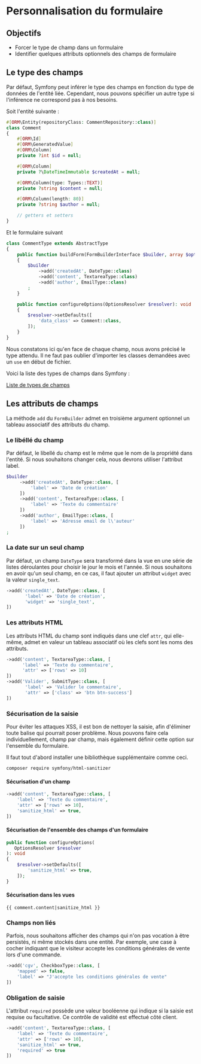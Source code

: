 # Personnalisation du formulaire

## Objectifs

- Forcer le type de champ dans un formulaire
- Identifier quelques attributs optionnels des champs de formulaire

## Le type des champs

Par défaut, Symfony peut inférer le type des champs en fonction du type de données de l'entité liée. Cependant, nous pouvons spécifier un autre type si l'inférence ne correspond pas à nos besoins.

Soit l'entité suivante :

```php
#[ORM\Entity(repositoryClass: CommentRepository::class)]
class Comment
{
    #[ORM\Id]
    #[ORM\GeneratedValue]
    #[ORM\Column]
    private ?int $id = null;

    #[ORM\Column]
    private ?\DateTimeImmutable $createdAt = null;

    #[ORM\Column(type: Types::TEXT)]
    private ?string $content = null;

    #[ORM\Column(length: 80)]
    private ?string $author = null;

    // getters et setters
}
```

Et le formulaire suivant

```php
class CommentType extends AbstractType
{
    public function buildForm(FormBuilderInterface $builder, array $options): void
    {
        $builder
            ->add('createdAt', DateType::class)
            ->add('content', TextareaType::class)
            ->add('author', EmailType::class)
        ;
    }

    public function configureOptions(OptionsResolver $resolver): void
    {
        $resolver->setDefaults([
            'data_class' => Comment::class,
        ]);
    }
}
```
Nous constatons ici qu'en face de chaque champ, nous avons précisé le type attendu. Il ne faut pas oublier d'importer les classes demandées avec un `use` en début de fichier.

Voici la liste des types de champs dans Symfony :

[Liste de types de champs](https://symfony.com/doc/current/reference/forms/types.html)

## Les attributs de champs

La méthode `add` du `FormBuilder` admet en troisième argument optionnel un tableau associatif des attributs du champ.

### Le libéllé du champ

Par défaut, le libellé du champ est le même que le nom de la propriété dans l'entité. Si nous souhaitons changer cela, nous devrons utiliser l'attribut label.

```php
$builder
     ->add('createdAt', DateType::class, [
         'label' => 'Date de création'
     ])
     ->add('content', TextareaType::class, [
         'label' => 'Texte du commentaire'
     ])
     ->add('author', EmailType::class, [
         'label' => 'Adresse email de l\'auteur'
     ])
;
```

### La date sur un seul champ
Par défaut, un champ `DateType` sera transformé dans la vue en une série de listes déroulantes pour choisir le jour le mois et l'année. Si nous souhaitons en avoir qu'un seul champ, en ce cas, il faut ajouter un attribut `widget` avec la valeur `single_text`.

```php
->add('createdAt', DateType::class, [
       'label' => 'Date de création',
       'widget' => 'single_text',
])
```

### Les attributs HTML

Les attributs HTML du champ sont indiqués dans une clef `attr`, qui elle-même, admet en valeur un tableau associatif où les clefs sont les noms des attributs.

```php
->add('content', TextareaType::class, [
      'label' => 'Texte du commentaire',
      'attr' => ['rows' => 10]
])
->add('Valider', SubmitType::class, [
       'label' => 'Valider le commentaire',
       'attr' => ['class' => 'btn btn-success']
])
```

### Sécurisation de la saisie

Pour éviter les attaques XSS, il est bon de nettoyer la saisie, afin d'éliminer toute balise qui pourrait poser problème. Nous pouvons faire cela individuellement, champ par champ, mais également définir cette option sur l'ensemble du formulaire.

Il faut tout d'abord installer une bibliothèque supplémentaire comme ceci.

```
composer require symfony/html-sanitizer
```

#### Sécurisation d'un champ

```php
->add('content', TextareaType::class, [
    'label' => 'Texte du commentaire',
    'attr' => ['rows' => 10],
    'sanitize_html' => true,
])
```

#### Sécurisation de l'ensemble des champs d'un formulaire

```php
public function configureOptions(
   OptionsResolver $resolver
): void
{
    $resolver->setDefaults([
        'sanitize_html' => true,
    ]);
}
```

#### Sécurisation dans les vues

```twig
{{ comment.content|sanitize_html }}
```

### Champs non liés
Parfois, nous souhaitons afficher des champs qui n'on pas vocation à être persistés, ni même stockés dans une entité. Par exemple, une case à cocher indiquant que le visiteur accepte les conditions générales de vente lors d'une commande.

```php
->add('cgv', CheckboxType::class, [
    'mapped' => false,
    'label' => "J'accepte les conditions générales de vente"
])
```

### Obligation de saisie

L'attribut `required` possède une valeur booléenne qui indique si la saisie est requise ou facultative. Ce contrôle de validité est effectué côté client. 

```php
->add('content', TextareaType::class, [
    'label' => 'Texte du commentaire',
    'attr' => ['rows' => 10],
    'sanitize_html' => true,
    'required' => true
])
```




